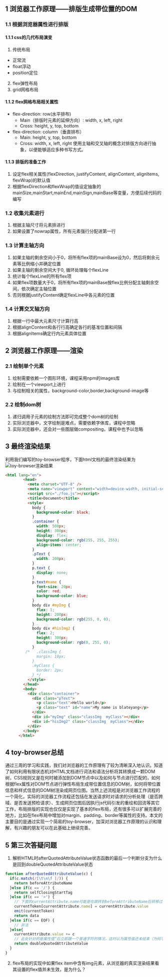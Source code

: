 ## 1 浏览器工作原理——排版生成带位置的DOM
### 1.1 根据浏览器属性进行排版
#### 1.1.1 css的几代布局演变
1. 传统布局
  - 正常流
  - float浮动
  - position定位
2. flex弹性布局
3. grid网格布局
#### 1.1.2 flex网格布局相关属性
- flex-direction: row(水平排布)
  - Main（排版时元素的延伸方向）: width, x, left, right
  - Cross: height, y, top, bottom
- flex-direction: column（垂直排布）
  - Main: height, y, top, bottom
  - Cross: width, x, left, right
使用主轴和交叉轴的概念对排版方向进行抽象，以便能够适应多种书写方式。
#### 1.1.3 排版的准备工作
1. 设定flex相关属性(flexDirection, justifyContent, alignContent, alignItems, flexWrap)的默认值
2. 根据flexDirection和flexWrap的值设定抽象的mainSize,mainStart,mainEnd,mainSign,mainBase等变量，方便后续代码的编写

### 1.2 收集元素进行
1. 根据主轴尺寸将元素排进行
2. 如果设置了nowrap属性，所有元素强行分配进第一行

### 1.3 计算主轴方向
1. 如果主轴的剩余空间小于0，将所有flex项的mainBase设为0，然后将剩余元素等比例缩小并确定位置
2. 如果主轴的剩余空间大于0, 循环处理每个flexLine
  1. 统计每个flexLine的所有flex项
  2. 如果flex项数量大于0，将所有flex项的mainBase按flex比例分配主轴剩余空间，依次确定主轴位置
  3. 否则根据justifyContent确定flexLine中各元素的位置

### 1.4 计算交叉轴方向
1. 根据一行中最大元素尺寸计算行高
2. 根据alignContent和各行行高确定各行的基准位置和间隔
3. 根据alignItems确定行内元素具体位置

## 2 浏览器工作原理——渲染
### 2.1 绘制单个元素
1. 绘制需要依赖一个图形环境，课程采用npm的images库
2. 绘制在一个viewport上进行
3. 与绘制相关的属性，background-color,border,background-image等

### 2.2 绘制dom树
1. 递归调用子元素的绘制方法即可完成整个dom树的绘制
2. 实际浏览器中，文字绘制是难点，需要依赖字体库，课程中忽略
3. 实际浏览器中，还会对一些图层做compositing，课程中也予以忽略

## 3 最终渲染结果
利用我们编写的toy-browser程序，下面html文档的最终渲染结果为
![toy-browser渲染结果](https://img-blog.csdnimg.cn/20210511222653526.jpg)
```html
<html lang="en">
        <head>
          <meta charset="UTF-8" />
          <meta name="viewport" content="width=device-width, initial-scale=1.0" />
          <script src="./foo.js"></script>
          <title>Document</title>
          <style>
            body {
              background-color: black;
            }
            .container {
              width: 500px;
              height: 300px;
              display: flex;
              background-color: rgb(255, 255, 255);
              align-items: center;
            }
            .pText {
              width: 200px;
            }
            p.text {
              display: none;
            }
            p.text#name {
              font-size: 20px;
              color: red;
              background-color: blue;
            }
            body div #myImg {
              flex: 1;
              height: 200px;
              background-color: rgb(255, 0, 0);
            }
            body div #hisImg2 {
              flex: 2;
              height: 300px;
              background-color: rgb(0, 255, 0);
            }
         /*   .classImg {
              margin: 10px;
            }
            .myClass {
              border: 2px;
            } */
          </style>
        </head>
        <body>
          <div class="container">
            <div class="pText">
              <p class="text">Hello world</p>
              <p class="text" id="name">My name is blateyang</p>
            </div>
            <div id="myImg" class="classImg  myClass"></div>
            <div id="hisImg2" class="classImg  myClass"></div>
          </div>
        </body>
      </html>
```

## 4 toy-browser总结
通过三周的学习和实践，我们对浏览器的工作原理有了较为清晰深入地认识。知道了如何利用有限状态机对HTML文档进行词法和语法分析将其转换成一颗DOM树，CSS规则又是在何时被添加到DOM节点中以及如何与节点进行匹配的，如何根据flex属性对DOM节点进行弹性布局生成带位置信息的DOM树，如何将带位置信息和样式信息的DOM树渲染成网页位图。当然上述流程是对浏览器工作流程的一个简化，实际的浏览器工作流程还包括在发送请求时对请求的分析处理（是否跨域、是否发送预检请求）、生成网页位图后因执行js代码引发的重绘和回流等其它工作，布局排版的实现也仅仅是实现了基本的flex布局，还有很多可以扩展完善的地方，比如在flex布局中增加对margin、padding、border等属性的支持。本文的主要目的是通过实现一个简易的toy-browser，加深对浏览器工作原理的认识和理解，有兴趣的朋友可以在此基础上继续完善。

## 5 第三次答疑问题
1. 解析HTML时afterQuotedAttributeValue状态函数的最后一个判断分支为什么是回到doubleQuotedAttributeValue状态
```js
function afterQuotedAttributeValue(c) {
  if(c.match(/[\t\n\f ]/)) {
    return beforeAttributeName
  }else if(c == '/') {
    return selfClosingStartTag
  }else if(c == '>') {
    // 下面的currentAttribute.name可能是在跳转到beforeAttributeName后转移过来的，不能省略
    currentToken[currentAttribute.name] = currentAttribute.value 
    emit(currentToken)
    return data
  }else if(c == EOF) {
    // 非法
  }else{
    currentAttribute.value += c
    // 此处针对的是属性值“后立即跟一个普通字符的情况，这时认为属性值还未结束（为何不回到singleQuotedAttributeValue状态）
    return doubleQuotedAttributeValue 
  }
}
```

2. flex布局的实现中如果flex item中含有img元素，从浏览器的真实渲染结果看其设置的flex值并未生效，是为什么？